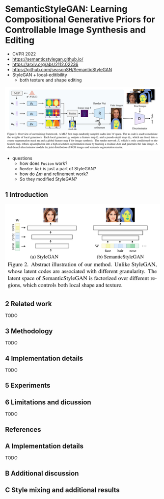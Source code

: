 # SemanticStyleGAN: Learning Compositional Generative Priors for Controllable Image Synthesis and Editing

- CVPR 2022
- https://semanticstylegan.github.io/
- https://arxiv.org/abs/2112.02236
- https://github.com/seasonSH/SemanticStyleGAN
- StyleGAN + local-editibility
  - both texture and shape editing

![image-20230104214322085](./assets/image-20230104214322085.png)

- questions
  - how does `Fusion` work?
  - `Render Net` is just a part of StyleGAN?
  - how do $\Delta m$ and refinement work?
  - So they modified StyleGAN?

## 1 Introduction

<img src="./assets/image-20230104214206926.png" alt="image-20230104214206926" style="zoom: 50%;" />

## 2 Related work

TODO

## 3 Methodology

TODO

## 4 Implementation details

TODO

## 5 Experiments



## 6 Limitations and dicussion

TODO

## References



## A Implementation details

TODO

## B Additional discussion

## C Style mixing and additional results



